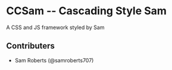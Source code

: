 # CCSam -- Cascading Style Sam
A CSS and JS framework styled by Sam
## Contributers
- Sam Roberts (@samroberts707)